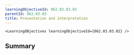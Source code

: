```yaml
---
learningObjectiveId: 062.03.03.02
parentId: 062.03.03
title: Presentation and interpretation
---
```


```tsx eval
<LearningOBjectives learningObjectiveId={062.03.03.02} />
```

## Summary
